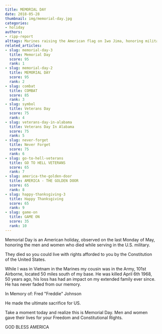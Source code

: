 ```yaml
---
title: MEMORIAL DAY
date: 2018-05-28
thumbnail: img/memorial-day.jpg
categories:
- holiday
authors:
- ripp-report
alttags: Marines raising the American flag on Iwo Jima, honoring military service and sacrifice in remembrance of fallen soldiers l...
related_articles:
- slug: memorial-day-3
  title: Memorial Day
  score: 95
  rank: 1
- slug: memorial-day-2
  title: MEMORIAL DAY
  score: 95
  rank: 2
- slug: combat
  title: COMBAT
  score: 85
  rank: 3
- slug: symbol
  title: Veterans Day
  score: 75
  rank: 4
- slug: veterans-day-in-alabama
  title: Veterans Day In Alabama
  score: 75
  rank: 5
- slug: never-forget
  title: Never Forget
  score: 75
  rank: 6
- slug: go-to-hell-veterans
  title: GO TO HELL VETERANS
  score: 65
  rank: 7
- slug: america-the-golden-door
  title: AMERICA - THE GOLDEN DOOR
  score: 65
  rank: 8
- slug: happy-thanksgiving-3
  title: Happy Thanksgiving
  score: 65
  rank: 9
- slug: game-on
  title: GAME ON
  score: 35
  rank: 10
---
```

Memorial Day is an American holiday, observed on the last Monday of May, honoring the men and women who died while serving in the U.S. military.

They died so you could live with rights afforded to you by the Constitution of the United States.

While I was in Vietnam in the Marines my cousin was in the Army, 101st Airborne, located 50 miles south of my base. He was killed April 6th 1968, 50 years ago, his loss has had an impact on my extended family ever since. He has never faded from our memory.

In Memory of: Fred "Freddie" Johnson

He made the ultimate sacrifice for US.

Take a moment today and realize this is Memorial Day. Men and women gave their lives for your Freedom and Constitutional Rights.

GOD BLESS AMERICA
